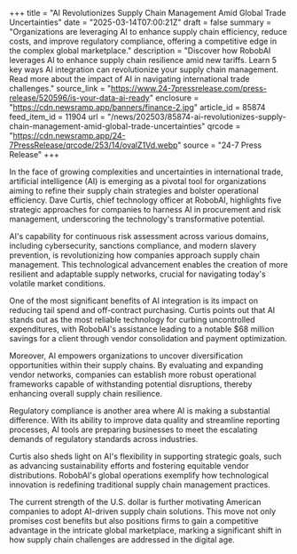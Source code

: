 +++
title = "AI Revolutionizes Supply Chain Management Amid Global Trade Uncertainties"
date = "2025-03-14T07:00:21Z"
draft = false
summary = "Organizations are leveraging AI to enhance supply chain efficiency, reduce costs, and improve regulatory compliance, offering a competitive edge in the complex global marketplace."
description = "Discover how RobobAI leverages AI to enhance supply chain resilience amid new tariffs. Learn 5 key ways AI integration can revolutionize your supply chain management. Read more about the impact of AI in navigating international trade challenges."
source_link = "https://www.24-7pressrelease.com/press-release/520596/is-your-data-ai-ready"
enclosure = "https://cdn.newsramp.app/banners/finance-2.jpg"
article_id = 85874
feed_item_id = 11904
url = "/news/202503/85874-ai-revolutionizes-supply-chain-management-amid-global-trade-uncertainties"
qrcode = "https://cdn.newsramp.app/24-7PressRelease/qrcode/253/14/ovalZ1Vd.webp"
source = "24-7 Press Release"
+++

<p>In the face of growing complexities and uncertainties in international trade, artificial intelligence (AI) is emerging as a pivotal tool for organizations aiming to refine their supply chain strategies and bolster operational efficiency. Dave Curtis, chief technology officer at RobobAI, highlights five strategic approaches for companies to harness AI in procurement and risk management, underscoring the technology's transformative potential.</p><p>AI's capability for continuous risk assessment across various domains, including cybersecurity, sanctions compliance, and modern slavery prevention, is revolutionizing how companies approach supply chain management. This technological advancement enables the creation of more resilient and adaptable supply networks, crucial for navigating today's volatile market conditions.</p><p>One of the most significant benefits of AI integration is its impact on reducing tail spend and off-contract purchasing. Curtis points out that AI stands out as the most reliable technology for curbing uncontrolled expenditures, with RobobAI's assistance leading to a notable $68 million savings for a client through vendor consolidation and payment optimization.</p><p>Moreover, AI empowers organizations to uncover diversification opportunities within their supply chains. By evaluating and expanding vendor networks, companies can establish more robust operational frameworks capable of withstanding potential disruptions, thereby enhancing overall supply chain resilience.</p><p>Regulatory compliance is another area where AI is making a substantial difference. With its ability to improve data quality and streamline reporting processes, AI tools are preparing businesses to meet the escalating demands of regulatory standards across industries.</p><p>Curtis also sheds light on AI's flexibility in supporting strategic goals, such as advancing sustainability efforts and fostering equitable vendor distributions. RobobAI's global operations exemplify how technological innovation is redefining traditional supply chain management practices.</p><p>The current strength of the U.S. dollar is further motivating American companies to adopt AI-driven supply chain solutions. This move not only promises cost benefits but also positions firms to gain a competitive advantage in the intricate global marketplace, marking a significant shift in how supply chain challenges are addressed in the digital age.</p>